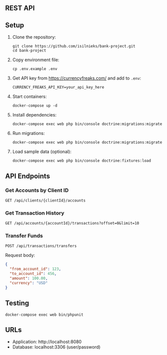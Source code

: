## REST API

## Setup

1. Clone the repository:
   ```
   git clone https://github.com/isilnieks/bank-project.git
   cd bank-project
   ```

2. Copy environment file:
   ```
   cp .env.example .env
   ```

3. Get API key from https://currencyfreaks.com/ and add to `.env`:
   ```
   CURRENCY_FREAKS_API_KEY=your_api_key_here
   ```

4. Start containers:
   ```
   docker-compose up -d
   ```

5. Install dependencies:
   ```
   docker-compose exec web php bin/console doctrine:migrations:migrate
   ```

6. Run migrations:
   ```
   docker-compose exec web php bin/console doctrine:migrations:migrate
   ```

7. Load sample data (optional):
   ```
   docker-compose exec web php bin/console doctrine:fixtures:load
   ```

## API Endpoints

### Get Accounts by Client ID
```
GET /api/clients/{clientId}/accounts
```

### Get Transaction History
```
GET /api/accounts/{accountId}/transactions?offset=0&limit=10
```

### Transfer Funds
```
POST /api/transactions/transfers
```
Request body:
```json
{
  "from_account_id": 123,
  "to_account_id": 456,
  "amount": 100.00,
  "currency": "USD"
}
```

## Testing

```
docker-compose exec web bin/phpunit
```

## URLs

- Application: http://localhost:8080
- Database: localhost:3306 (user/password)
